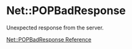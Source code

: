# Net::POPBadResponse

Unexpected response from the server.

[Net::POPBadResponse Reference](https://ruby-doc.org/stdlib-2.6/libdoc/net/pop/rdoc/Net/POPBadResponse.html)
